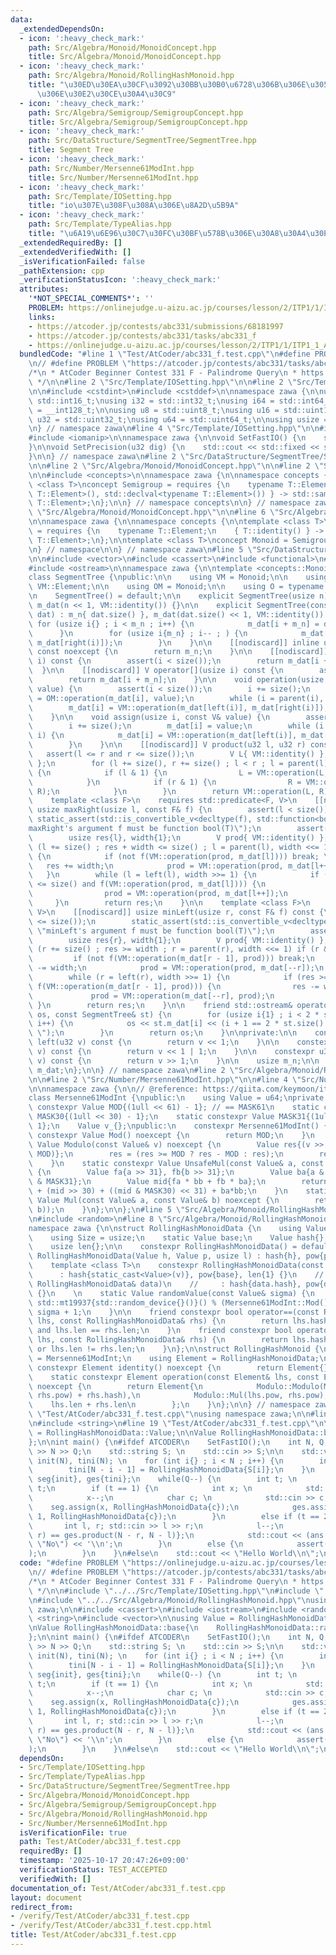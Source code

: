 ```yaml
---
data:
  _extendedDependsOn:
  - icon: ':heavy_check_mark:'
    path: Src/Algebra/Monoid/MonoidConcept.hpp
    title: Src/Algebra/Monoid/MonoidConcept.hpp
  - icon: ':heavy_check_mark:'
    path: Src/Algebra/Monoid/RollingHashMonoid.hpp
    title: "\u30ED\u30EA\u30CF\u3092\u30BB\u30B0\u6728\u306B\u306E\u305B\u308B\u6642\
      \u306E\u30E2\u30CE\u30A4\u30C9"
  - icon: ':heavy_check_mark:'
    path: Src/Algebra/Semigroup/SemigroupConcept.hpp
    title: Src/Algebra/Semigroup/SemigroupConcept.hpp
  - icon: ':heavy_check_mark:'
    path: Src/DataStructure/SegmentTree/SegmentTree.hpp
    title: Segment Tree
  - icon: ':heavy_check_mark:'
    path: Src/Number/Mersenne61ModInt.hpp
    title: Src/Number/Mersenne61ModInt.hpp
  - icon: ':heavy_check_mark:'
    path: Src/Template/IOSetting.hpp
    title: "io\u307E\u308F\u308A\u306E\u8A2D\u5B9A"
  - icon: ':heavy_check_mark:'
    path: Src/Template/TypeAlias.hpp
    title: "\u6A19\u6E96\u30C7\u30FC\u30BF\u578B\u306E\u30A8\u30A4\u30EA\u30A2\u30B9"
  _extendedRequiredBy: []
  _extendedVerifiedWith: []
  _isVerificationFailed: false
  _pathExtension: cpp
  _verificationStatusIcon: ':heavy_check_mark:'
  attributes:
    '*NOT_SPECIAL_COMMENTS*': ''
    PROBLEM: https://onlinejudge.u-aizu.ac.jp/courses/lesson/2/ITP1/1/ITP1_1_A
    links:
    - https://atcoder.jp/contests/abc331/submissions/68181997
    - https://atcoder.jp/contests/abc331/tasks/abc331_f
    - https://onlinejudge.u-aizu.ac.jp/courses/lesson/2/ITP1/1/ITP1_1_A
  bundledCode: "#line 1 \"Test/AtCoder/abc331_f.test.cpp\"\n#define PROBLEM \"https://onlinejudge.u-aizu.ac.jp/courses/lesson/2/ITP1/1/ITP1_1_A\"\
    \n// #define PROBLEM \"https://atcoder.jp/contests/abc331/tasks/abc331_f\"\n\n\
    /*\n * AtCoder Beginner Contest 331 F - Palindrome Query\n * https://atcoder.jp/contests/abc331/submissions/68181997\n\
    \ */\n\n#line 2 \"Src/Template/IOSetting.hpp\"\n\n#line 2 \"Src/Template/TypeAlias.hpp\"\
    \n\n#include <cstdint>\n#include <cstddef>\n\nnamespace zawa {\n\nusing i16 =\
    \ std::int16_t;\nusing i32 = std::int32_t;\nusing i64 = std::int64_t;\nusing i128\
    \ = __int128_t;\n\nusing u8 = std::uint8_t;\nusing u16 = std::uint16_t;\nusing\
    \ u32 = std::uint32_t;\nusing u64 = std::uint64_t;\n\nusing usize = std::size_t;\n\
    \n} // namespace zawa\n#line 4 \"Src/Template/IOSetting.hpp\"\n\n#include <iostream>\n\
    #include <iomanip>\n\nnamespace zawa {\n\nvoid SetFastIO() {\n    std::cin.tie(nullptr)->sync_with_stdio(false);\n\
    }\n\nvoid SetPrecision(u32 dig) {\n    std::cout << std::fixed << std::setprecision(dig);\n\
    }\n\n} // namespace zawa\n#line 2 \"Src/DataStructure/SegmentTree/SegmentTree.hpp\"\
    \n\n#line 2 \"Src/Algebra/Monoid/MonoidConcept.hpp\"\n\n#line 2 \"Src/Algebra/Semigroup/SemigroupConcept.hpp\"\
    \n\n#include <concepts>\n\nnamespace zawa {\n\nnamespace concepts {\n\ntemplate\
    \ <class T>\nconcept Semigroup = requires {\n    typename T::Element;\n    { T::operation(std::declval<typename\
    \ T::Element>(), std::declval<typename T::Element>()) } -> std::same_as<typename\
    \ T::Element>;\n};\n\n} // namespace concepts\n\n} // namespace zawa\n#line 4\
    \ \"Src/Algebra/Monoid/MonoidConcept.hpp\"\n\n#line 6 \"Src/Algebra/Monoid/MonoidConcept.hpp\"\
    \n\nnamespace zawa {\n\nnamespace concepts {\n\ntemplate <class T>\nconcept Identitiable\
    \ = requires {\n    typename T::Element;\n    { T::identity() } -> std::same_as<typename\
    \ T::Element>;\n};\n\ntemplate <class T>\nconcept Monoid = Semigroup<T> and Identitiable<T>;\n\
    \n} // namespace\n\n} // namespace zawa\n#line 5 \"Src/DataStructure/SegmentTree/SegmentTree.hpp\"\
    \n\n#include <vector>\n#include <cassert>\n#include <functional>\n#include <type_traits>\n\
    #include <ostream>\n\nnamespace zawa {\n\ntemplate <concepts::Monoid Monoid>\n\
    class SegmentTree {\npublic:\n\n    using VM = Monoid;\n\n    using V = typename\
    \ VM::Element;\n\n    using OM = Monoid;\n\n    using O = typename OM::Element;\n\
    \n    SegmentTree() = default;\n\n    explicit SegmentTree(usize n) : m_n{ n },\
    \ m_dat(n << 1, VM::identity()) {}\n\n    explicit SegmentTree(const std::vector<V>&\
    \ dat) : m_n{ dat.size() }, m_dat(dat.size() << 1, VM::identity()) {\n       \
    \ for (usize i{} ; i < m_n ; i++) {\n            m_dat[i + m_n] = dat[i];\n  \
    \      }\n        for (usize i{m_n} ; i-- ; ) {\n            m_dat[i] = VM::operation(m_dat[left(i)],\
    \ m_dat[right(i)]);\n        }\n    }\n\n    [[nodiscard]] inline usize size()\
    \ const noexcept {\n        return m_n;\n    }\n\n    [[nodiscard]] V get(usize\
    \ i) const {\n        assert(i < size());\n        return m_dat[i + m_n];\n  \
    \  }\n\n    [[nodiscard]] V operator[](usize i) const {\n        assert(i < size());\n\
    \        return m_dat[i + m_n];\n    }\n\n    void operation(usize i, const O&\
    \ value) {\n        assert(i < size());\n        i += size();\n        m_dat[i]\
    \ = OM::operation(m_dat[i], value);\n        while (i = parent(i), i) {\n    \
    \        m_dat[i] = VM::operation(m_dat[left(i)], m_dat[right(i)]);\n        }\n\
    \    }\n\n    void assign(usize i, const V& value) {\n        assert(i < size());\n\
    \        i += size();\n        m_dat[i] = value;\n        while (i = parent(i),\
    \ i) {\n            m_dat[i] = VM::operation(m_dat[left(i)], m_dat[right(i)]);\n\
    \        }\n    }\n\n    [[nodiscard]] V product(u32 l, u32 r) const {\n     \
    \   assert(l <= r and r <= size());\n        V L{ VM::identity() }, R{ VM::identity()\
    \ };\n        for (l += size(), r += size() ; l < r ; l = parent(l), r = parent(r))\
    \ {\n            if (l & 1) {\n                L = VM::operation(L, m_dat[l++]);\n\
    \            }\n            if (r & 1) {\n                R = VM::operation(m_dat[--r],\
    \ R);\n            }\n        }\n        return VM::operation(L, R);\n    }\n\n\
    \    template <class F>\n    requires std::predicate<F, V>\n    [[nodiscard]]\
    \ usize maxRight(usize l, const F& f) {\n        assert(l < size());\n       \
    \ static_assert(std::is_convertible_v<decltype(f), std::function<bool(V)>>, \"\
    maxRight's argument f must be function bool(T)\");\n        assert(f(VM::identity()));\n\
    \        usize res{l}, width{1};\n        V prod{ VM::identity() };\n        for\
    \ (l += size() ; res + width <= size() ; l = parent(l), width <<= 1) if (l & 1)\
    \ {\n            if (not f(VM::operation(prod, m_dat[l]))) break; \n         \
    \   res += width;\n            prod = VM::operation(prod, m_dat[l++]);\n     \
    \   }\n        while (l = left(l), width >>= 1) {\n            if (res + width\
    \ <= size() and f(VM::operation(prod, m_dat[l]))) {\n                res += width;\n\
    \                prod = VM::operation(prod, m_dat[l++]);\n            } \n   \
    \     }\n        return res;\n    }\n\n    template <class F>\n    requires std::predicate<F,\
    \ V>\n    [[nodiscard]] usize minLeft(usize r, const F& f) const {\n        assert(r\
    \ <= size());\n        static_assert(std::is_convertible_v<decltype(f), std::function<bool(V)>>,\
    \ \"minLeft's argument f must be function bool(T)\");\n        assert(f(VM::identity()));\n\
    \        usize res{r}, width{1};\n        V prod{ VM::identity() };\n        for\
    \ (r += size() ; res >= width ; r = parent(r), width <<= 1) if (r & 1) {\n   \
    \         if (not f(VM::operation(m_dat[r - 1], prod))) break;\n            res\
    \ -= width;\n            prod = VM::operation(prod, m_dat[--r]);\n        }\n\
    \        while (r = left(r), width >>= 1) {\n            if (res >= width and\
    \ f(VM::operation(m_dat[r - 1], prod))) {\n                res -= width;\n   \
    \             prod = VM::operation(m_dat[--r], prod);\n            }\n       \
    \ }\n        return res;\n    }\n\n    friend std::ostream& operator<<(std::ostream&\
    \ os, const SegmentTree& st) {\n        for (usize i{1} ; i < 2 * st.size() ;\
    \ i++) {\n            os << st.m_dat[i] << (i + 1 == 2 * st.size() ? \"\" : \"\
    \ \");\n        }\n        return os;\n    }\n\nprivate:\n\n    constexpr u32\
    \ left(u32 v) const {\n        return v << 1;\n    }\n\n    constexpr u32 right(u32\
    \ v) const {\n        return v << 1 | 1;\n    }\n\n    constexpr u32 parent(u32\
    \ v) const {\n        return v >> 1;\n    }\n\n    usize m_n;\n\n    std::vector<V>\
    \ m_dat;\n};\n\n} // namespace zawa\n#line 2 \"Src/Algebra/Monoid/RollingHashMonoid.hpp\"\
    \n\n#line 2 \"Src/Number/Mersenne61ModInt.hpp\"\n\n#line 4 \"Src/Number/Mersenne61ModInt.hpp\"\
    \n\nnamespace zawa {\n\n// @reference: https://qiita.com/keymoon/items/11fac5627672a6d6a9f6\n\
    class Mersenne61ModInt {\npublic:\n    using Value = u64;\nprivate:\n    static\
    \ constexpr Value MOD{(1ull << 61) - 1}; // == MASK61\n    static constexpr Value\
    \ MASK30{(1ull << 30) - 1};\n    static constexpr Value MASK31{(1ull << 31) -\
    \ 1};\n    Value v_{};\npublic:\n    constexpr Mersenne61ModInt() {}\n\n    static\
    \ constexpr Value Mod() noexcept {\n        return MOD;\n    }\n    static constexpr\
    \ Value Modulo(const Value& v) noexcept {\n        Value res{(v >> 61) + (v &\
    \ MOD)};\n        res = (res >= MOD ? res - MOD : res);\n        return res;\n\
    \    }\n    static constexpr Value UnsafeMul(const Value& a, const Value& b) noexcept\
    \ {\n        Value fa{a >> 31}, fb{b >> 31};\n        Value ba{a & MASK31}, bb{b\
    \ & MASK31};\n        Value mid{fa * bb + fb * ba};\n        return Value{2}*fa*fb\
    \ + (mid >> 30) + ((mid & MASK30) << 31) + ba*bb;\n    }\n    static constexpr\
    \ Value Mul(const Value& a, const Value& b) noexcept {\n        return Modulo(UnsafeMul(a,\
    \ b));\n    }\n};\n\n};\n#line 5 \"Src/Algebra/Monoid/RollingHashMonoid.hpp\"\n\
    \n#include <random>\n#line 8 \"Src/Algebra/Monoid/RollingHashMonoid.hpp\"\n\n\
    namespace zawa {\n\nstruct RollingHashMonoidData {\n    using Value = Mersenne61ModInt::Value;\n\
    \    using Size = usize;\n    static Value base;\n    Value hash{}, pow{1};\n\
    \    usize len{};\n\n    constexpr RollingHashMonoidData() = default;\n    constexpr\
    \ RollingHashMonoidData(Value h, Value p, usize l) : hash{h}, pow{p}, len{l} {}\n\
    \    template <class T>\n    constexpr RollingHashMonoidData(const T& v) \n  \
    \      : hash{static_cast<Value>(v)}, pow{base}, len{1} {}\n    // RollingHashMonoidData(const\
    \ RollingHashMonoidData& data)\n    //     : hash{data.hash}, pow{data.pow}, len{data.len}\
    \ {}\n    \n    static Value randomValue(const Value& sigma) {\n        return\
    \ std::mt19937{std::random_device{}()}() % (Mersenne61ModInt::Mod() - sigma) +\
    \ sigma + 1;\n    }\n\n    friend constexpr bool operator==(const RollingHashMonoidData&\
    \ lhs, const RollingHashMonoidData& rhs) {\n        return lhs.hash == rhs.hash\
    \ and lhs.len == rhs.len;\n    }\n    friend constexpr bool operator!=(const RollingHashMonoidData&\
    \ lhs, const RollingHashMonoidData& rhs) {\n        return lhs.hash != rhs.hash\
    \ or lhs.len != rhs.len;\n    }\n};\n\nstruct RollingHashMonoid {\n    using Modulo\
    \ = Mersenne61ModInt;\n    using Element = RollingHashMonoidData;\n    static\
    \ constexpr Element identity() noexcept {\n        return Element{};\n    }\n\
    \    static constexpr Element operation(const Element& lhs, const Element& rhs)\
    \ noexcept {\n        return Element{\n            Modulo::Modulo(Modulo::UnsafeMul(lhs.hash,\
    \ rhs.pow) + rhs.hash),\n            Modulo::Mul(lhs.pow, rhs.pow),\n        \
    \    lhs.len + rhs.len\n        };\n    }\n};\n\n} // namespace zawa\n#line 12\
    \ \"Test/AtCoder/abc331_f.test.cpp\"\nusing namespace zawa;\n\n#line 17 \"Test/AtCoder/abc331_f.test.cpp\"\
    \n#include <string>\n#line 19 \"Test/AtCoder/abc331_f.test.cpp\"\n\nusing Value\
    \ = RollingHashMonoidData::Value;\n\nValue RollingHashMonoidData::base{\n    RollingHashMonoidData::randomValue(26)\n\
    };\n\nint main() {\n#ifdef ATCODER\n    SetFastIO();\n    int N, Q; \n    std::cin\
    \ >> N >> Q;\n    std::string S; \n    std::cin >> S;\n\n    std::vector<RollingHashMonoidData>\
    \ init(N), tini(N); \n    for (int i{} ; i < N ; i++) {\n        init[i] = RollingHashMonoidData{S[i]};\n\
    \        tini[N - i - 1] = RollingHashMonoidData{S[i]};\n    }\n    SegmentTree<RollingHashMonoid>\
    \ seg{init}, ges{tini};\n    while(Q--) {\n        int t; \n        std::cin >>\
    \ t;\n        if (t == 1) {\n            int x; \n            std::cin >> x;\n\
    \            x--;\n            char c; \n            std::cin >> c;\n        \
    \    seg.assign(x, RollingHashMonoidData{c});\n            ges.assign(N - x -\
    \ 1, RollingHashMonoidData{c});\n        }\n        else if (t == 2) {\n     \
    \       int l, r; std::cin >> l >> r;\n            l--;\n            bool ans{seg.product(l,\
    \ r) == ges.product(N - r, N - l)};\n            std::cout << (ans ? \"Yes\" :\
    \ \"No\") << '\\n';\n        }\n        else {\n            assert(!\"input fail\"\
    );\n        }\n    }\n#else\n    std::cout << \"Hello World\\n\";\n#endif\n}\n"
  code: "#define PROBLEM \"https://onlinejudge.u-aizu.ac.jp/courses/lesson/2/ITP1/1/ITP1_1_A\"\
    \n// #define PROBLEM \"https://atcoder.jp/contests/abc331/tasks/abc331_f\"\n\n\
    /*\n * AtCoder Beginner Contest 331 F - Palindrome Query\n * https://atcoder.jp/contests/abc331/submissions/68181997\n\
    \ */\n\n#include \"../../Src/Template/IOSetting.hpp\"\n#include \"../../Src/DataStructure/SegmentTree/SegmentTree.hpp\"\
    \n#include \"../../Src/Algebra/Monoid/RollingHashMonoid.hpp\"\nusing namespace\
    \ zawa;\n\n#include <cassert>\n#include <iostream>\n#include <random>\n#include\
    \ <string>\n#include <vector>\n\nusing Value = RollingHashMonoidData::Value;\n\
    \nValue RollingHashMonoidData::base{\n    RollingHashMonoidData::randomValue(26)\n\
    };\n\nint main() {\n#ifdef ATCODER\n    SetFastIO();\n    int N, Q; \n    std::cin\
    \ >> N >> Q;\n    std::string S; \n    std::cin >> S;\n\n    std::vector<RollingHashMonoidData>\
    \ init(N), tini(N); \n    for (int i{} ; i < N ; i++) {\n        init[i] = RollingHashMonoidData{S[i]};\n\
    \        tini[N - i - 1] = RollingHashMonoidData{S[i]};\n    }\n    SegmentTree<RollingHashMonoid>\
    \ seg{init}, ges{tini};\n    while(Q--) {\n        int t; \n        std::cin >>\
    \ t;\n        if (t == 1) {\n            int x; \n            std::cin >> x;\n\
    \            x--;\n            char c; \n            std::cin >> c;\n        \
    \    seg.assign(x, RollingHashMonoidData{c});\n            ges.assign(N - x -\
    \ 1, RollingHashMonoidData{c});\n        }\n        else if (t == 2) {\n     \
    \       int l, r; std::cin >> l >> r;\n            l--;\n            bool ans{seg.product(l,\
    \ r) == ges.product(N - r, N - l)};\n            std::cout << (ans ? \"Yes\" :\
    \ \"No\") << '\\n';\n        }\n        else {\n            assert(!\"input fail\"\
    );\n        }\n    }\n#else\n    std::cout << \"Hello World\\n\";\n#endif\n}\n"
  dependsOn:
  - Src/Template/IOSetting.hpp
  - Src/Template/TypeAlias.hpp
  - Src/DataStructure/SegmentTree/SegmentTree.hpp
  - Src/Algebra/Monoid/MonoidConcept.hpp
  - Src/Algebra/Semigroup/SemigroupConcept.hpp
  - Src/Algebra/Monoid/RollingHashMonoid.hpp
  - Src/Number/Mersenne61ModInt.hpp
  isVerificationFile: true
  path: Test/AtCoder/abc331_f.test.cpp
  requiredBy: []
  timestamp: '2025-10-17 20:47:26+09:00'
  verificationStatus: TEST_ACCEPTED
  verifiedWith: []
documentation_of: Test/AtCoder/abc331_f.test.cpp
layout: document
redirect_from:
- /verify/Test/AtCoder/abc331_f.test.cpp
- /verify/Test/AtCoder/abc331_f.test.cpp.html
title: Test/AtCoder/abc331_f.test.cpp
---
```

